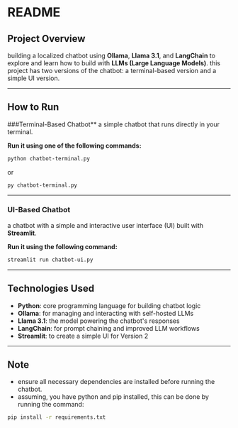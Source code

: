 # **README**

## **Project Overview**
building a localized chatbot using **Ollama**, **Llama 3.1**, and **LangChain** to explore and learn how to build with **LLMs (Large Language Models)**. this project has two versions of the chatbot: a terminal-based version and a simple UI version.

---

## **How to Run**

###Terminal-Based Chatbot**
a simple chatbot that runs directly in your terminal.

**Run it using one of the following commands:**
```bash
python chatbot-terminal.py
```
or
```bash
py chatbot-terminal.py
```

---

### **UI-Based Chatbot**
a chatbot with a simple and interactive user interface (UI) built with **Streamlit**.

**Run it using the following command:**
```bash
streamlit run chatbot-ui.py
```

---

## **Technologies Used**
- **Python**: core programming language for building chatbot logic
- **Ollama**: for managing and interacting with self-hosted LLMs
- **Llama 3.1**: the model powering the chatbot's responses
- **LangChain**: for prompt chaining and improved LLM workflows
- **Streamlit**: to create a simple UI for Version 2

---

## **Note**
- ensure all necessary dependencies are installed before running the chatbot.
- assuming, you have python and pip installed, this can be done by running the command:

```bash
pip install -r requirements.txt
```